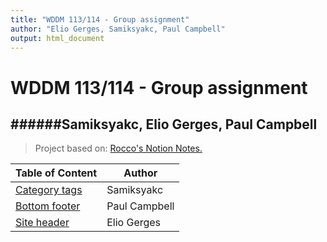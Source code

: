 ```yaml
---
title: "WDDM 113/114 - Group assignment"
author: "Elio Gerges, Samiksyakc, Paul Campbell"
output: html_document
---
```

# WDDM 113/114 - Group assignment
######Samiksyakc, Elio Gerges, Paul Campbell
---
> Project based on: [Rocco's Notion Notes.](juneate.notion.site/Flex-Layouts-546ae0e27c1648be8114689afb9ebc9e)

Table of Content                       | Author
-------------                          | -------------
[Category tags](./Category-tags)       | Samiksyakc
[Bottom footer](./Bottom-footer)       | Paul Campbell
[Site header](./Site-header)           | Elio Gerges